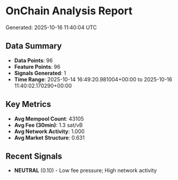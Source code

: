 # OnChain Analysis Report
Generated: 2025-10-16 11:40:04 UTC

## Data Summary
- **Data Points**: 96
- **Feature Points**: 96
- **Signals Generated**: 1
- **Time Range**: 2025-10-14 16:49:20.981004+00:00 to 2025-10-16 11:40:02.170290+00:00

## Key Metrics
- **Avg Mempool Count**: 43105
- **Avg Fee (30min)**: 1.3 sat/vB
- **Avg Network Activity**: 1.000
- **Avg Market Structure**: 0.631

## Recent Signals
- **NEUTRAL** (0.10) - Low fee pressure; High network activity

